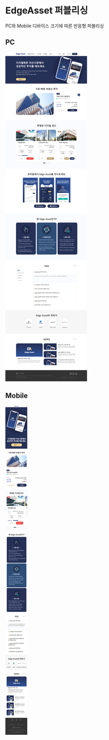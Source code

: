 # EdgeAsset 퍼블리싱

PC와 Mobile 디바이스 크기에 따른 반응형 퍼블리싱

## PC

![EdgeAsset_PC](./image/project_EdgeAsset_PC.png)

## Mobile

![EdgeAsset_PC](./image/project_EdgeAsset_mb.png)
